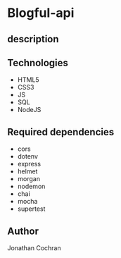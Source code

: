 # Blogful-api
## description 
## Technologies
- HTML5
- CSS3
- JS
- SQL
- NodeJS
## Required dependencies
- cors
- dotenv
- express
- helmet
- morgan
- nodemon
- chai
- mocha
- supertest
## Author
Jonathan Cochran 

